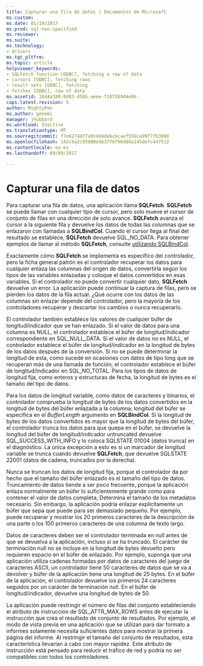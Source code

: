 ```yaml
---
title: Capturar una fila de datos | Documentos de Microsoft
ms.custom: 
ms.date: 01/19/2017
ms.prod: sql-non-specified
ms.reviewer: 
ms.suite: 
ms.technology:
- drivers
ms.tgt_pltfrm: 
ms.topic: article
helpviewer_keywords:
- SQLFetch function [ODBC], fetching a row of data
- cursors [ODBC], fetching rows
- result sets [ODBC], fetching
- fetches [ODBC], row of data
ms.assetid: 16d4a380-0d83-456b-aeee-f10738944e86
caps.latest.revision: 5
author: MightyPen
ms.author: genemi
manager: jhubbard
ms.workload: Inactive
ms.translationtype: MT
ms.sourcegitcommit: f7e6274d77a9cdd4de6cbcaef559ca99f77b3608
ms.openlocfilehash: 142c9a2c95900e5b3776f96d86a145defc447512
ms.contentlocale: es-es
ms.lasthandoff: 09/09/2017

---
```

# <a name="fetching-a-row-of-data"></a>Capturar una fila de datos
Para capturar una fila de datos, una aplicación llama **SQLFetch**. **SQLFetch** se puede llamar con cualquier tipo de cursor, pero solo mueve el cursor de conjunto de filas en una dirección de solo avance. **SQLFetch** avanza el cursor a la siguiente fila y devuelve los datos de todas las columnas que se enlazaron con llamadas a **SQLBindCol**. Cuando el cursor llega al final del resultado se establece, **SQLFetch** devuelve SQL_NO_DATA. Para obtener ejemplos de llamar al método **SQLFetch**, consulte [utilizando SQLBindCol](../../../odbc/reference/develop-app/using-sqlbindcol.md).  
  
 Exactamente cómo **SQLFetch** se implementa es específico del controlador, pero la ficha general patrón es el controlador recuperar los datos para cualquier enlaza las columnas del origen de datos, convertirla según los tipos de las variables enlazadas y coloque el datos convertidos en esas variables. Si el controlador no puede convertir cualquier dato, **SQLFetch** devuelve un error. La aplicación puede continuar la captura de filas, pero se pierden los datos de la fila actual. ¿Qué ocurre con los datos de las columnas sin enlazar depende del controlador, pero la mayoría de los controladores recuperar y descartar los cambios o nunca recuperarlo.  
  
 El controlador también establece los valores de cualquier búfer de longitud/indicador que se han enlazado. Si el valor de datos para una columna es NULL, el controlador establece el búfer de longitud/indicador correspondiente en SQL_NULL_DATA. Si el valor de datos no es NULL, el controlador establece el búfer de longitud/indicador en la longitud de bytes de los datos después de la conversión. Si no se puede determinar la longitud de esta, como sucede en ocasiones con datos de tipo long que se recuperan más de una llamada de función, el controlador establece el búfer de longitud/indicador en SQL_NO_TOTAL. Para los tipos de datos de longitud fija, como enteros y estructuras de fecha, la longitud de bytes es el tamaño del tipo de datos.  
  
 Para los datos de longitud variable, como datos de caracteres y binarios, el controlador comprueba la longitud de bytes de los datos convertidos en la longitud de bytes del búfer enlazada a la columna; longitud del búfer se especifica en el *BufferLength* argumento en **SQLBindCol**. Si la longitud de bytes de los datos convertidos es mayor que la longitud de bytes del búfer, el controlador trunca los datos para que quepa en el búfer, se devuelve la longitud del búfer de longitud/indicador untruncated devuelve SQL_SUCCESS_WITH_INFO y lo coloca SQLSTATE 01004 (datos trunca) en el diagnóstico. La única excepción a esto es si un marcador de longitud variable se trunca cuando devuelve **SQLFetch**, que devuelve SQLSTATE 22001 (datos de cadena, truncados por la derecha).  
  
 Nunca se truncan los datos de longitud fija, porque el controlador da por hecho que el tamaño del búfer enlazado es el tamaño del tipo de datos. Truncamiento de datos tiende a ser poco frecuente, porque la aplicación enlaza normalmente un búfer lo suficientemente grande como para contener el valor de datos completa; Determina el tamaño de los metadatos necesario. Sin embargo, la aplicación podría enlazar explícitamente un búfer que sepa que puede para ser demasiado pequeño. Por ejemplo, puede recuperar y mostrar los 20 primeros caracteres de la descripción de una parte o los 100 primeros caracteres de una columna de texto largo.  
  
 Datos de caracteres deben ser el controlador terminada en null antes de que se devuelva a la aplicación, incluso si se ha truncado. El carácter de terminación null no se incluye en la longitud de bytes devuelto pero requieren espacio en el búfer de enlazado. Por ejemplo, suponga que una aplicación utiliza cadenas formadas por datos de caracteres del juego de caracteres ASCII, un controlador tiene 50 caracteres de datos que se va a devolver y búfer de la aplicación tiene una longitud de 25 bytes. En el búfer de la aplicación, el controlador devuelve los primeros 24 caracteres seguidos por un carácter de terminación null. En el búfer de longitud/indicador, devuelve una longitud de bytes de 50.  
  
 La aplicación puede restringir el número de filas del conjunto estableciendo el atributo de instrucción de SQL_ATTR_MAX_ROWS antes de ejecutar la instrucción que crea el resultado de conjunto de resultados. Por ejemplo, el modo de vista previa en una aplicación que se utilizan para dar formato a informes solamente necesita suficientes datos para mostrar la primera página del informe. Al restringir el tamaño del conjunto de resultados, esta característica llevarían a cabo con mayor rapidez. Este atributo de instrucción está pensado para reducir el tráfico de red y podría no ser compatibles con todos los controladores.

